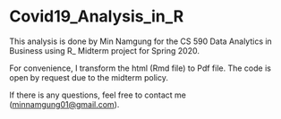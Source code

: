 # Covid19_Analysis_in_R


This analysis is done by Min Namgung for the CS 590 Data Analytics in Business using R_ Midterm project for Spring 2020.

For convenience, I transform the html (Rmd file) to Pdf file. The code is open by request due to the midterm policy.

If there is any questions, feel free to contact me (minnamgung01@gmail.com).
